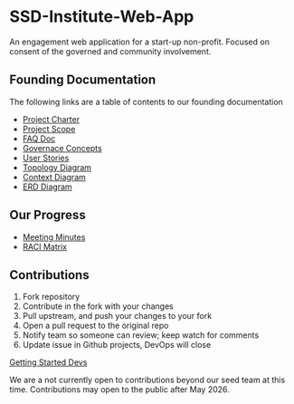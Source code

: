 # SSD-Institute-Web-App
An engagement web application for a start-up non-profit. Focused on consent of the governed and community involvement.

## Founding Documentation

The following links are a table of contents to our founding documentation 

* [Project Charter](docs/Founding/ProjectCharter.md)
* [Project Scope](docs/Founding/scopedoc.md)
* [FAQ Doc](docs/Mission/FAQSSD.md)
* [Governace Concepts](docs/Mission/GovernaceConcepts.md)
* [User Stories](docs/Founding/UserStories.md)
* [Topology Diagram](docs/Founding/toplogyDiagram.png)
* [Context Diagram](docs/Founding/Context_Diagram.png)
* [ERD Diagram](docs/Founding/erd.png)


## Our Progress
* [Meeting Minutes](docs/Meeting_Minutes/)
* [RACI Matrix](docs/Founding/RACIMatrix.md)

## Contributions 
1. Fork repository 
2. Contribute in the fork with your changes 
3. Pull upstream, and push your changes to your fork
4. Open a pull request to the original repo
5. Notify team so someone can review; keep watch for comments
6. Update issue in Github projects, DevOps will close

[Getting Started Devs](docs/Founding/GettingStarted.md)

We are a not currently open to contributions beyond our seed team at this time. Contributions may open to the public after May 2026.


